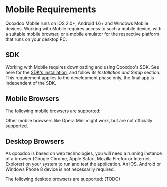 # Mobile Requirements

Qooxdoo Mobile runs on iOS 2.0+, Android 1.6+ and Windows Mobile
devices. Working with Mobile requires access to such a mobile
device, with a suitable mobile browser, or a mobile emulator
for the respective platform that runs on your desktop PC.

## SDK

Working with Mobile requires downloading and using Qooxdoo's SDK.
See here for the [SDK's installation](../README.md), and follow
its *Installation and Setup* section. This requirement applies to
the development phase only, the final app is independent of the SDK.

## Mobile Browsers

The following mobile browsers are supported:

Other mobile browsers like Opera Mini might work, but are not officially supported.

## Desktop Browsers

As qooxdoo is based on web technologies, you will need a running
instance of a browser (Google Chrome, Apple Safari, Mozilla Firefox
or Internet Explorer) on your system to run and test the application.
An iOS, Android or Windows Phone 8 device is not necessarily required.

The following desktop browsers are supported:
(TODO)
